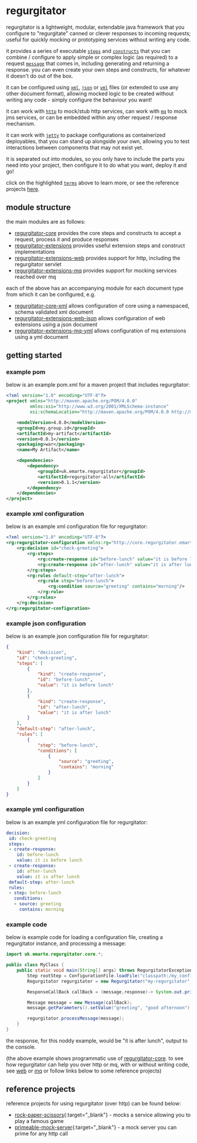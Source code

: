 # regurgitator

regurgitator is a lightweight, modular, extendable java framework that you configure to "regurgitate" canned or clever responses to incoming requests; useful for quickly mocking or prototyping services without writing any code.

it provides a series of executable [``steps``](https://talmeym.github.io/regurgitator-core#steps) and [``constructs``](https://talmeym.github.io/regurgitator-core#constructs) that you can combine / configure to apply simple or complex logic (as required) to a request [``message``](https://talmeym.github.io/regurgitator-core#messages) that comes in, including generating and returning a response. you can even create your own steps and constructs, for whatever it doesn't do out of the box. 

it can be configured using [``xml``](https://talmeym.github.io/regurgitator-core-xml#xml-configuration-of-regurgitator), [``json``](https://talmeym.github.io/regurgitator-core-json#json-configuration-of-regurgitator) or [``yml``](https://talmeym.github.io/regurgitator-core-yml#yml-configuration-of-regurgitator)  files (or extended to use any other document format), allowing mocked logic to be created without writing any code - simply configure the behaviour you want!

it can work with [``http``](https://talmeym.github.io/regurgitator-extensions-web#regurgitator-over-http) to mock/stub http services, can work with [``mq``](https://talmeym.github.io/regurgitator-extensions-mq#regurgitator-over-mq) to mock jms services, or can be embedded within any other request / response mechanism. 

it can work with [``jetty``](https://talmeym.github.io/regurgitator-extensions-web#jetty) to package configurations as containerized deployables, that you can stand up alongside your own, allowing you to test interactions between components that may not exist yet.

it is separated out into modules, so you only have to include the parts you need into your project, then configure it to do what you want, deploy it and go!

click on the highlighted [``terms``](https://talmeym.github.io/regurgitator-all#regurgitator) above to learn more, or see the reference projects [here](https://talmeym.github.io/regurgitator-all#reference-projects).

## module structure

the main modules are as follows:

- [regurgitator-core](https://talmeym.github.io/regurgitator-core#regurgitator-core) provides the core steps and constructs to accept a request, process it and produce responses
- [regurgitator-extensions](https://talmeym.github.io/regurgitator-extensions#regurgitator-extensions) provides useful extension steps and construct implementations
- [regurgitator-extensions-web](https://talmeym.github.io/regurgitator-extensions-web#regurgitator-extensions-web) provides support for http, including the regurgitator servlet
- [regurgitator-extensions-mq](https://talmeym.github.io/regurgitator-extensions-mq#regurgitator-extensions-mq) provides support for mocking services reached over mq

each of the above has an accompanying module for each document type from which it can be configured, e.g.

- [regurgitator-core-xml](https://talmeym.github.io/regurgitator-core-xml) allows configuration of core using a namespaced, schema validated xml document
- [regurgitator-extensions-web-json](https://talmeym.github.io/regurgitator-core-web-json) allows configuration of web extensions using a json document
- [regurgitator-extensions-mq-yml](https://talmeym.github.io/regurgitator-extensions-mq-yml) allows configuration of mq extensions using a yml document

## getting started

### example pom

below is an example pom.xml for a maven project that includes regurgitator:

```xml
<?xml version="1.0" encoding="UTF-8"?>
<project xmlns="http://maven.apache.org/POM/4.0.0"
         xmlns:xsi="http://www.w3.org/2001/XMLSchema-instance"
         xsi:schemaLocation="http://maven.apache.org/POM/4.0.0 http://maven.apache.org/xsd/maven-4.0.0.xsd">

    <modelVersion>4.0.0</modelVersion>
    <groupId>my.group.id</groupId>
    <artifactId>my-artifact</artifactId>
    <version>0.0.1</version>
    <packaging>war</packaging>
    <name>My Artifact</name>

    <dependencies>
        <dependency>
            <groupId>uk.emarte.regurgitator</groupId>
            <artifactId>regurgitator-all</artifactId>
            <version>0.1.1</version>
        </dependency>
    </dependencies>
</project>
```

### example xml configuration

below is an example xml configuration file for regurgitator:

```xml
<?xml version="1.0" encoding="UTF-8"?>
<rg:regurgitator-configuration xmlns:rg="http://core.regurgitator.emarte.uk" xmlns:xsi="http://www.w3.org/2001/XMLSchema-instance" xsi:schemaLocation="http://core.regurgitator.emarte.uk regurgitatorCore.xsd">
    <rg:decision id="check-greeting">
        <rg:steps>
            <rg:create-response id="before-lunch" value="it is before lunch"/>
            <rg:create-response id="after-lunch" value="it is after lunch"/>
        </rg:steps>
        <rg:rules default-step="after-lunch">
            <rg:rule step="before-lunch">
                <rg:condition source="greeting" contains="morning"/>
            </rg:rule>
        </rg:rules>
    </rg:decision>
</rg:regurgitator-configuration>
```

### example json configuration

below is an example json configuration file for regurgitator:

```json
{
    "kind": "decision",
    "id": "check-greeting",
    "steps": [
        {
            "kind": "create-response",
            "id": "before-lunch",
            "value": "it is before lunch"
        },
        {
            "kind": "create-response",
            "id": "after-lunch",
            "value": "it is after lunch"
        }
    ],
    "default-step": "after-lunch",
    "rules": [
        {
            "step": "before-lunch",
            "conditions": [
                {
                    "source": "greeting",
                    "contains": "morning"
                }
            ]
        }
    ]
}
```

### example yml configuration

below is an example yml configuration file for regurgitator:

```yml
decision:
 id: check-greeting
 steps:
 - create-response:
    id: before-lunch
    value: it is before lunch
 - create-response:
    id: after-lunch
    value: it is after lunch
 default-step: after-lunch
 rules:
 - step: before-lunch
   conditions:
   - source: greeting
     contains: morning
```

### example code

below is example code for loading a configuration file, creating a regurgitator instance, and processing a message:

```java
import uk.emarte.regurgitator.core.*;

public class MyClass {
    public static void main(String[] args) throws RegurgitatorException {
        Step rootStep = ConfigurationFile.loadFile("classpath:/my_configuration.xml");
        Regurgitator regurgitator = new Regurgitator("my-regurgitator", rootStep);

        ResponseCallBack callBack = (message,response)-> System.out.println(response);

        Message message = new Message(callBack);
        message.getParameters().setValue("greeting", "good afternoon");

        regurgitator.processMessage(message);
    }
}
```

the response, for this noddy example, would be "it is after lunch", output to the console.

(the above example shows programmatic use of [regurgitator-core](https://talmeym.github.io/regurgitator-core#regurgitator-core). to see how regurgitator can help you over http or mq, with or without writing code, see [web](https://talmeym.github.io/regurgitator-extensions-web#regurgitator-extensions-web) or [mq](https://talmeym.github.io/regurgitator-extensions-mq#regurgitator-extensions-mq) or follow links below to some reference projects)

## reference projects

reference projects for using regurgitator (over http) can be found below: 
- [rock-paper-scissors](https://github.com/talmeym/rock-paper-scissors){:target="_blank"}  - mocks a service allowing you to play a famous game
- [primeable-mock-server](https://github.com/talmeym/primeable-mock-server){:target="_blank"}  - a mock server you can prime for any http call
